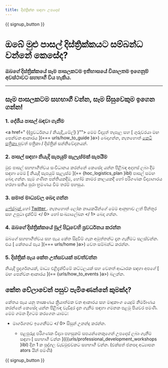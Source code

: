 ```yaml
---
title: දිස්ත්‍රික්ක සඳහා උපදෙස්
---
```


{{ signup_button }}

# ඔබේ මුළු පාසල් දිස්ත්‍රික්කයට සම්බන්ධ වන්නේ කෙසේද?

### ඔබගේ දිස්ත්‍රික්කයේ සෑම පාසලකටම ඉතිහාසයේ විශාලතම ඉගෙනුම් අවස්ථාවට සහභාගී විය හැකිය. 

* * *

## සෑම පාසලකටම සහභාගී වන්න, සෑම සිසුවෙකුම ඉගෙන ගන්න!

### 1. දේශීය පාසල් බඳවා ගැනීම

<a href=" {{ප්‍රවර්ධනය / නියැදි_මේල්} }""> මෙම විද්‍යුත් තැපෑල </a> සහ [ ගුරුවරයා මඟ පෙන්වන ආකාරය ](=== urls/how_to_guide }a>) බෙදාගන්න, නැතහොත් <a href = "{{ප්‍රවර්ධනය / stats_url}>"> කෙටි පත්‍රිකා </a> පුවත් පත්‍රිකා / දිස්ත්‍රික් සන්නිවේදනයන්. <br />

### 2. පාසල් සඳහා නියැදි සැපයුම් සැලැස්මක් සැපයීම

මුළු පාසල් සහභාගීත්වය සංවිධානය කරන්නේ කෙසේද යන්න පිළිබඳ අදහස් ලබා දීම සඳහා මෙම [ නියැදි සැපයුම් සැලැස්ම ](== {hoc_logistics_plan }ibl) පාසල් සමඟ බෙදා ගන්න. සෑම ගණිත පන්තියකදීම, හෝම් කාමර කාලයකදී හෝ පරිගණක විද්‍යාගාරය හරහා සතිය පුරා භ්‍රමණය වීම තරම් පහසුය.

### 3. සමාජ මාධ්‍යවල බෙදා ගන්න

[ ෆේස්බුක් ](https://www.facebook.com/sharer/sharer.php?u=http%3A%2F%2Fhourofcode.com%2Fus) හෝ <a href = "https : //twitter.com/intent/tweet? url = http% 3A% 2F% 2Fhourofcode.com & amp; text = I% 27m% 20participating% 20in% 20this% 20year% 27s% 20% 23HourOfCode% 2C% 20are% 20you% 3F % 20% 40codeorg & amp; original_referer = https% 3A% 2F% 2Fwww.google.com% 2Furl% 3Fq% 3Dhttps% 253A% 252F% 252Ftwitter.com% 252Fshare% 253Fhashtags% 253D% 2526mp% % 252527m% 252 පාර්ශවික %% % 26usg% 3DAFQjCNE1GLTUbKZfMlEh9Aj5w0iswz6PYQ & amp; related = codeorg & amp; hashtags = "> Twitter </a>. නැතහොත් ලෝක නායකයින්ගේ මෙම ආනුභාව ලත්  පින්තූර සහ උපුටා දැක්වීම් </ 0> හෝ  සංඛ්‍යාලේඛන </ 1> බෙදා ගන්න.</p> 

### 4. ඔබගේ දිස්ත්‍රික්කයේ මුල් පිටුවෙහි ප්‍රවර්ධනය කරන්න

ඔබගේ සහභාගීත්වය සහ පැය කේත සිදුවීම් ගැන අමුත්තන්ට දැන ගැනීමට සලස්වන්න. එය [ කේතයේ පැය ](=== urls/home }a>) වෙත සම්බන්ධ කරන්න.

### 5. දිස්ත්‍රික් පැය කේත උත්සවයක් පවත්වන්න

නියැදි ප්‍රදර්ශනයක්, මාධ්‍ය එළිදැක්වීමේ කට්ටලයක් සහ වෙනත් ආධාරක සඳහා අපගේ [ මඟ පෙන්වන ආකාරය ](== {urls/how_to_events }a>) බලන්න.

## කේත වේලාවෙන් පසුව පැමිණෙන්නේ කුමක්ද?

කේතය පැය යනු තාක්‍ෂණය ක්‍රියාත්මක වන ආකාරය සහ මෘදුකාංග යෙදුම් නිර්මාණය කරන්නේ කෙසේද යන්න පිළිබඳ වැඩිදුර දැන ගැනීම සඳහා ගමනක පළමු පියවර පමණි. මෙම ගමන දිගටම කරගෙන යාමට:

-  මාර්ගගතව ඉගෙනීමට </ 0> සිසුන් උනන්දු කරන්න.</li> 
    
    - පළපුරුදු පරිගණක විද්‍යා පහසුකම් සපයන්නෙකුගෙන් උපදෙස් ලබා ගැනීම සඳහා [ සහභාගී වන්න ]({{urls/professional_development_workshops }ibl) දින 1 ක පුද්ගල වැඩමුළුවකට සහභාගී වන්න. (එක්සත් ජනපද අධ්‍යාපන ators යින් පමණි)</ul> 
    
    {{ signup_button }}